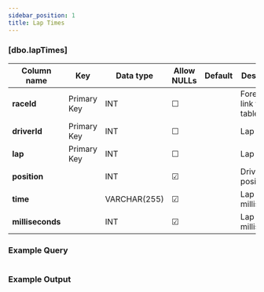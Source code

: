 ```yaml
---
sidebar_position: 1
title: Lap Times
---
```


### [dbo.lapTimes]
| Column name | Key | Data type | Allow NULLs | Default | Description |
| ------- | ------- | ------- | ------- | ------- | ------- |
| **raceId** |  Primary Key | INT | ☐ |  | Foreign key link to races table | 
| **driverId** |  Primary Key | INT | ☐ |  | Lap number | 
| **lap** |  Primary Key | INT | ☐ |  | Lap number | 
| **position** |  | INT | ☑ |  | Driver race position | 
| **time** |  | VARCHAR(255) | ☑ |  | Lap time in milliseconds | 
| **milliseconds** |  | INT | ☑ |  | Lap time in milliseconds | 

### Example Query

```sql

```

### Example Output